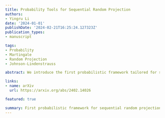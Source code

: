 ```yaml
---
title: Probability Tools for Sequential Random Projection
authors:
- Yingru Li
date: '2024-01-01'
publishDate: '2024-02-21T16:25:24.127323Z'
publication_types:
- manuscript

tags:
- Probability
- Martingale
- Random Projection
- Johnson-Lindenstrauss

abstract: We introduce the first probabilistic framework tailored for sequential random projection, an approach rooted in the challenges of sequential decision-making under uncertainty. The analysis is complicated by the sequential dependence and high-dimensional nature of random variables, a byproduct of the adaptive mechanisms inherent in sequential decision processes. Our work features a novel construction of a stopped process, facilitating the analysis of a sequence of concentration events that are interconnected in a sequential manner. By employing the method of mixtures within a self-normalized process, derived from the stopped process, we achieve a desired non-asymptotic probability bound. This bound represents a non-trivial martingale extension of the Johnson-Lindenstrauss (JL) lemma, marking a pioneering contribution to the literature on random projection and sequential analysis.

links:
- name: arXiv
  url: https://arxiv.org/abs/2402.14026

featured: true

summary: First probabilistic framework for sequential random projection, an approach rooted in the challenges of sequential decision-making under uncertainty; A non-trivial martingale extension of Johnson-Lindenstrauss (JL) to sequentially adaptive data processes.
---
```

